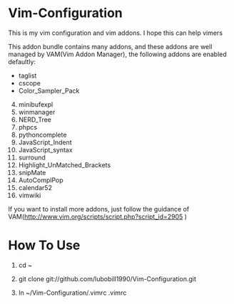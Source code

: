 Vim-Configuration
=================

This is my vim configuration and vim addons. I hope this can help vimers

This addon bundle contains many addons, and these addons are well managed by VAM(Vim Addon Manager),
the following addons are enabled defaultly:
* taglist
* cscope
* Color_Sampler_Pack
4. minibufexpl
5. winmanager
6. NERD_Tree
7. phpcs
8. pythoncomplete
9. JavaScript_Indent
10. JavaScript_syntax
11. surround
12. Highlight_UnMatched_Brackets
13. snipMate
14. AutoComplPop
15. calendar52
16. vimwiki

If you want to install more addons, just follow the guidance of VAM(http://www.vim.org/scripts/script.php?script_id=2905 )

How To Use
======
1. cd ~

2. git clone git://github.com/lubobill1990/Vim-Configuration.git

1. ln ~/Vim-Configuration/.vimrc .vimrc
